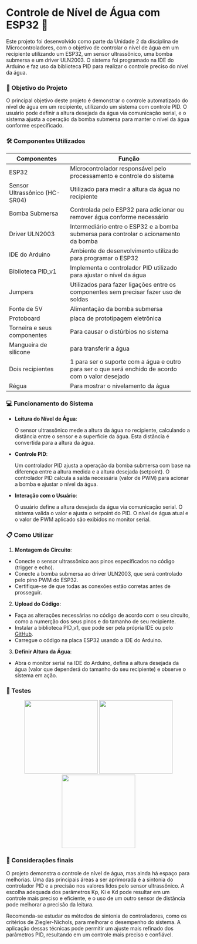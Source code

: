 <h1>Controle de Nível de Água com ESP32 🚰 </h1>
Este projeto foi desenvolvido como parte da Unidade 2 da disciplina de Microcontroladores, com o objetivo de controlar o nível de água em um recipiente utilizando um ESP32, um sensor ultrassônico, uma bomba submersa e um driver ULN2003. O sistema foi programado na IDE do Arduino e faz uso da biblioteca PID para realizar o controle preciso do nível da água.

### 🎯 Objetivo do Projeto
O principal objetivo deste projeto é demonstrar o controle automatizado do nível de água em um recipiente, utilizando um sistema com controle PID. O usuário pode definir a altura desejada da água via comunicação serial, e o sistema ajusta a operação da bomba submersa para manter o nível da água conforme especificado.

### 🛠 Componentes Utilizados
|Componentes                                | Função                                                                         |
| ----------------------------------- | -------------------------------------------------------------------------------------|
| ESP32                               | Microcontrolador responsável pelo processamento e controle do sistema                |
| Sensor Ultrassônico (HC-SR04)       | Utilizado para medir a altura da água no recipiente                                  |
| Bomba Submersa                      | Controlada pelo ESP32 para adicionar ou remover água conforme necessário             |
|Driver ULN2003                       | Intermediário entre o ESP32 e a bomba submersa para controlar o acionamento da bomba |
|IDE do Arduino                       | Ambiente de desenvolvimento utilizado para programar o ESP32                         |
|Biblioteca PID_v1                    |Implementa o controlador PID utilizado para ajustar o nível da água                   |
|Jumpers                              |Utilizados para fazer ligações entre os componentes sem precisar fazer uso de soldas  |
|Fonte de 5V                          |Alimentação da bomba submersa                                                         |
|Protoboard                           | placa de prototipagem eletrônica                                                     |  
|Torneira e seus componentes          | Para causar o distúrbios no sistema                                                  | 
|Mangueira de silicone                | para transferir a água                                                               |   
|Dois recipientes                     | 1 para ser o suporte com a água e outro para ser o que será enchido de acordo com o valor desejado|   
|Régua                                | Para mostrar o nivelamento da água                                                   |

### 💻 Funcionamento do Sistema
- **Leitura do Nível de Água**:

    O sensor ultrassônico mede a altura da água no recipiente, calculando a distância entre o sensor e a superfície da água. Esta distância é convertida para a altura da água.

- **Controle PID**:

  Um controlador PID ajusta a operação da bomba submersa com base na diferença entre a altura medida e a altura desejada (setpoint).
  O controlador PID calcula a saída necessária (valor de PWM) para acionar a bomba e ajustar o nível da água.

- **Interação com o Usuário**:

  O usuário define a altura desejada da água via comunicação serial. O sistema valida o valor e ajusta o setpoint do PID.
  O nível de água atual e o valor de PWM aplicado são exibidos no monitor serial.

### 📋 Como Utilizar

1. **Montagem do Circuito**:

  - Conecte o sensor ultrassônico aos pinos especificados no código (trigger e echo).
  - Conecte a bomba submersa ao driver ULN2003, que será controlado pelo pino PWM do ESP32.
  - Certifique-se de que todas as conexões estão corretas antes de prosseguir.

2. **Upload do Código**:
   
- Faça as alterações necessárias no código de acordo com o seu circuito, como a numerção dos seus pinos e do tamanho de seu recipiente.
- Instalar a biblioteca PID_v1, que pode ser pela própria IDE ou pelo [GitHub](https://github.com/br3ttb/Arduino-PID-Library).
- Carregue o código na placa ESP32 usando a IDE do Arduino.

3. **Definir Altura da Água**:

- Abra o monitor serial na IDE do Arduino, defina a altura desejada da água (valor que dependerá do tamanho do seu recipiente) e observe o sistema em ação.

### 🧪 Testes

<div align = "center"> 
<img src = "https://github.com/user-attachments/assets/9d804ef7-e522-4b07-8157-a1ecbf0cb6a7"  width = "200px">
<img src = "https://github.com/user-attachments/assets/0c2f6861-de46-4194-9248-88dc0514092f" width = "200px">
<img src = "https://github.com/user-attachments/assets/4fa46e9d-1e06-4950-b11e-ffd34151114f"  width = "200px">
 </div>

### 📝 Considerações finais
O projeto demonstra o controle de nível de água, mas ainda há espaço para melhorias. Uma das principais áreas a ser aprimorada é a sintonia do controlador PID e a precisão nos valores lidos pelo sensor ultrassônico. A escolha adequada dos parâmetros Kp, Ki e Kd pode resultar em um controle mais preciso e eficiente, e o uso de um outro sensor de distância pode melhorar a precisão da leitura.

Recomenda-se estudar os métodos de sintonia de controladores, como os critérios de Ziegler-Nichols, para melhorar o desempenho do sistema. A aplicação dessas técnicas pode permitir um ajuste mais refinado dos parâmetros PID, resultando em um controle mais preciso e confiável.
  
